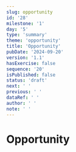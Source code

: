 ```yaml
---
slug: opportunity
id: '28'
milestone: '1'
day: '5'
type: 'summary'
theme: 'opportunity'
title: 'Opportunity'
pubDate: '2024-09-20'
version: '1.1'
hasExercise: false
sequence: '20'
isPublished: false
status: 'draft'
next: ' '
previous: ' '
dataRef: ' '
author: ' '
note: ' '
---
```

# Opportunity